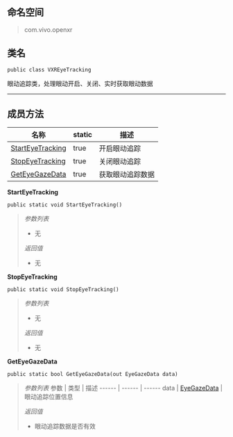  ## 命名空间 
 >com.vivo.openxr
 
 ## 类名
 ```CSharp
 public class VXREyeTracking
 ```
 
眼动追踪类，处理眼动开启、关闭、实时获取眼动数据
 
 ---------------------
 

## 成员方法
名称 | static | 描述
------ | ------ | ------
 [StartEyeTracking](#StartEyeTracking) | true | 开启眼动追踪
 [StopEyeTracking](#StopEyeTracking) | true | 关闭眼动追踪
 [GetEyeGazeData](#GetEyeGazeData) | true | 获取眼动追踪数据


<span id="StartEyeTracking"></span>
**StartEyeTracking**

```CSharp
public static void StartEyeTracking()
```

>*参数列表*
>* 无
>
>*返回值*
>* 无

<span id="StopEyeTracking"></span>
**StopEyeTracking**

```CSharp
public static void StopEyeTracking()
```

>*参数列表*
>* 无
>
>*返回值*
>* 无

<span id="GetEyeGazeData"></span>
**GetEyeGazeData**

```CSharp
public static bool GetEyeGazeData(out EyeGazeData data)
```

>*参数列表*
> 参数 | 类型 | 描述
>------ | ------ | ------
> data | [EyeGazeData](EyeGazeData.md) | 眼动追踪位置信息
>
>*返回值*
>* 眼动追踪数据是否有效